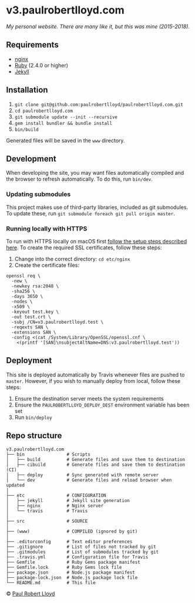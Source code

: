 # v3.paulrobertlloyd.com

*My personal website. There are many like it, but this was mine (2015-2018).*

## Requirements

* [nginx](https://nginx.org)
* [Ruby](https://www.ruby-lang.org) (2.4.0 or higher)
* [Jekyll](https://jekyllrb.com)

## Installation

1. `git clone git@github.com:paulrobertlloyd/paulrobertlloyd.com.git`
2. `cd paulrobertlloyd.com`
3. `git submodule update --init --recursive`
4. `gem install bundler && bundle install`
5. `bin/build`

Generated files will be saved in the `www` directory.

## Development

When developing the site, you may want files automatically compiled and the browser to refresh automatically. To do this, run `bin/dev`.

### Updating submodules

This project makes use of third-party libraries, included as git submodules. To update these, run `git submodule foreach git pull origin master`.

### Running locally with HTTPS

To run with HTTPS locally on macOS first [follow the setup steps described here](https://gist.github.com/jed/6147872). To create the required SSL certificates, follow these steps:

1. Change into the correct directory: `cd etc/nginx`
2. Create the certificate files:

  ```
  openssl req \
    -new \
    -newkey rsa:2048 \
    -sha256 \
    -days 3650 \
    -nodes \
    -x509 \
    -keyout test.key \
    -out test.crt \
    -subj /CN=v3.paulrobertlloyd.test \
    -reqexts SAN \
    -extensions SAN \
    -config <(cat /System/Library/OpenSSL/openssl.cnf \
      <(printf '[SAN]\nsubjectAltName=DNS:v3.paulrobertlloyd.test'))
  ```

## Deployment

This site is deployed automatically by Travis whenever files are pushed to `master`. However, if you wish to manually deploy from local, follow these steps:

1. Ensure the destination server meets the system requirements
2. Ensure the `PAULROBERTLLOYD_DEPLOY_DEST` environment variable has been set
2. Run `bin/deploy`

## Repo structure

```
v3.paulrobertlloyd.com
├── bin                # Scripts
│   ├── build          # Generate files and save them to destination
│   ├── cibuild        # Generate files and save them to destination (CI)
│   ├── deploy         # Sync generated with remote server
│   └── dev            # Generate files and reload browser when updated
│
├── etc                # CONFIGURATION
│   ├── jekyll         # Jekyll site generation
│   ├── nginx          # Nginx server
│   └── travis         # Travis
│
├── src                # SOURCE
│
├── (www)              # COMPILED (ignored by git)
│
├── .editorconfig      # Text editor preferences
├── .gitignore         # List of files not tracked by git
├── .gitmodules        # List of submodules tracked by git
├── .travis.yml        # Configuration file for Travis
├── Gemfile            # Ruby Gems package manifest
├── Gemfile.lock       # Ruby Gems lock file
├── package.json       # Node.js package manifest
├── package-lock.json  # Node.js package lock file
└── README.md          # This file
```

© [Paul Robert Lloyd](https://paulrobertlloyd.com)
